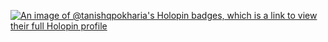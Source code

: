 [![An image of @tanishqpokharia's Holopin badges, which is a link to view their full Holopin profile](https://holopin.me/tanishqpokharia)](https://holopin.io/@tanishqpokharia)
